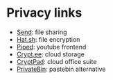 # Privacy links

- [Send](https://send.vis.ee/): file sharing
- [Hat.sh](https://hat.sh/): file encryption
- [Piped](https://piped.video/): youtube frontend
- [Crypt.ee](https://crypt.ee/#pricing): cloud storage
- [CryptPad](https://cryptpad.fr/): cloud office suite
- [PrivateBin](https://0.0g.gg/): pastebin alternative